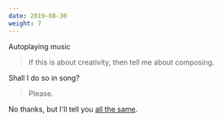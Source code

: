 ```yaml
---
date: 2019-08-30
weight: 7
---
```


<div class="cw">Autoplaying music</div>

> If this is about creativity, then tell me about composing.

Shall I do so in song?

> Please.

No thanks, but I'll tell you <a class="pulse" href="/writing/music">all the same</a>.
